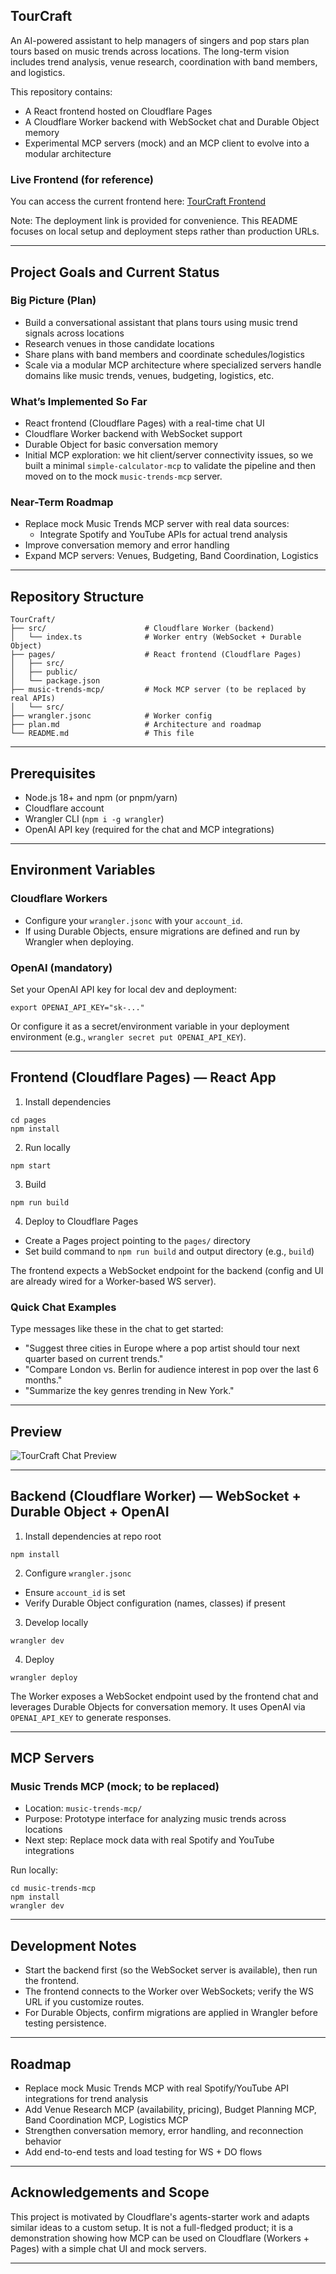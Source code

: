 ## TourCraft

An AI-powered assistant to help managers of singers and pop stars plan tours based on music trends across locations. The long-term vision includes trend analysis, venue research, coordination with band members, and logistics.

This repository contains:
- A React frontend hosted on Cloudflare Pages
- A Cloudflare Worker backend with WebSocket chat and Durable Object memory
- Experimental MCP servers (mock) and an MCP client to evolve into a modular architecture

### Live Frontend (for reference)
You can access the current frontend here: [TourCraft Frontend](https://master.tourcraft-frontend.pages.dev/)

Note: The deployment link is provided for convenience. This README focuses on local setup and deployment steps rather than production URLs.

---

## Project Goals and Current Status

### Big Picture (Plan)
- Build a conversational assistant that plans tours using music trend signals across locations
- Research venues in those candidate locations
- Share plans with band members and coordinate schedules/logistics
- Scale via a modular MCP architecture where specialized servers handle domains like music trends, venues, budgeting, logistics, etc.

### What’s Implemented So Far
- React frontend (Cloudflare Pages) with a real-time chat UI
- Cloudflare Worker backend with WebSocket support
- Durable Object for basic conversation memory
- Initial MCP exploration: we hit client/server connectivity issues, so we built a minimal `simple-calculator-mcp` to validate the pipeline and then moved on to the mock `music-trends-mcp` server.

### Near-Term Roadmap
- Replace mock Music Trends MCP server with real data sources:
  - Integrate Spotify and YouTube APIs for actual trend analysis
- Improve conversation memory and error handling
- Expand MCP servers: Venues, Budgeting, Band Coordination, Logistics

---

## Repository Structure
```
TourCraft/
├── src/                      # Cloudflare Worker (backend)
│   └── index.ts              # Worker entry (WebSocket + Durable Object)
├── pages/                    # React frontend (Cloudflare Pages)
│   ├── src/
│   ├── public/
│   └── package.json
├── music-trends-mcp/         # Mock MCP server (to be replaced by real APIs)
│   └── src/
├── wrangler.jsonc            # Worker config
├── plan.md                   # Architecture and roadmap
└── README.md                 # This file
```

---

## Prerequisites
- Node.js 18+ and npm (or pnpm/yarn)
- Cloudflare account
- Wrangler CLI (`npm i -g wrangler`)
- OpenAI API key (required for the chat and MCP integrations)

---

## Environment Variables

### Cloudflare Workers
- Configure your `wrangler.jsonc` with your `account_id`.
- If using Durable Objects, ensure migrations are defined and run by Wrangler when deploying.

### OpenAI (mandatory)
Set your OpenAI API key for local dev and deployment:
```
export OPENAI_API_KEY="sk-..."
```
Or configure it as a secret/environment variable in your deployment environment (e.g., `wrangler secret put OPENAI_API_KEY`).

---

## Frontend (Cloudflare Pages) — React App

1) Install dependencies
```
cd pages
npm install
```

2) Run locally
```
npm start
```

3) Build
```
npm run build
```

4) Deploy to Cloudflare Pages
- Create a Pages project pointing to the `pages/` directory
- Set build command to `npm run build` and output directory (e.g., `build`)

The frontend expects a WebSocket endpoint for the backend (config and UI are already wired for a Worker-based WS server).

### Quick Chat Examples
Type messages like these in the chat to get started:
- "Suggest three cities in Europe where a pop artist should tour next quarter based on current trends."
- "Compare London vs. Berlin for audience interest in pop over the last 6 months."
- "Summarize the key genres trending in New York."

---

## Preview

![TourCraft Chat Preview](./tryout.png)

---

## Backend (Cloudflare Worker) — WebSocket + Durable Object + OpenAI

1) Install dependencies at repo root
```
npm install
```

2) Configure `wrangler.jsonc`
- Ensure `account_id` is set
- Verify Durable Object configuration (names, classes) if present

3) Develop locally
```
wrangler dev
```

4) Deploy
```
wrangler deploy
```

The Worker exposes a WebSocket endpoint used by the frontend chat and leverages Durable Objects for conversation memory. It uses OpenAI via `OPENAI_API_KEY` to generate responses.

---

## MCP Servers

### Music Trends MCP (mock; to be replaced)
- Location: `music-trends-mcp/`
- Purpose: Prototype interface for analyzing music trends across locations
- Next step: Replace mock data with real Spotify and YouTube integrations

Run locally:
```
cd music-trends-mcp
npm install
wrangler dev
```

---

## Development Notes
- Start the backend first (so the WebSocket server is available), then run the frontend.
- The frontend connects to the Worker over WebSockets; verify the WS URL if you customize routes.
- For Durable Objects, confirm migrations are applied in Wrangler before testing persistence.

---

## Roadmap
- Replace mock Music Trends MCP with real Spotify/YouTube API integrations for trend analysis
- Add Venue Research MCP (availability, pricing), Budget Planning MCP, Band Coordination MCP, Logistics MCP
- Strengthen conversation memory, error handling, and reconnection behavior
- Add end-to-end tests and load testing for WS + DO flows

---

## Acknowledgements and Scope
This project is motivated by Cloudflare's agents-starter work and adapts similar ideas to a custom setup.
It is not a full-fledged product; it is a demonstration showing how MCP can be used on Cloudflare (Workers + Pages) with a simple chat UI and mock servers.

---




